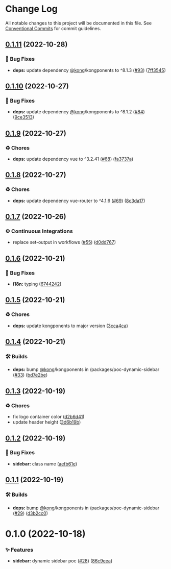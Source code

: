 # Change Log

All notable changes to this project will be documented in this file.
See [Conventional Commits](https://conventionalcommits.org) for commit guidelines.

## [0.1.11](https://github.com/Kong/kong-ui-shared-components/compare/@kong-ui/poc-dynamic-sidebar@0.1.10...@kong-ui/poc-dynamic-sidebar@0.1.11) (2022-10-28)


### 🐛 Bug Fixes

* **deps:** update dependency [@kong](https://github.com/kong)/kongponents to ^8.1.3 ([#93](https://github.com/Kong/kong-ui-shared-components/issues/93)) ([7ff3545](https://github.com/Kong/kong-ui-shared-components/commit/7ff3545314682fa4e5b05f51ad9ac19a1c3abfa0))





## [0.1.10](https://github.com/Kong/kong-ui-shared-components/compare/@kong-ui/poc-dynamic-sidebar@0.1.9...@kong-ui/poc-dynamic-sidebar@0.1.10) (2022-10-27)


### 🐛 Bug Fixes

* **deps:** update dependency [@kong](https://github.com/kong)/kongponents to ^8.1.2 ([#84](https://github.com/Kong/kong-ui-shared-components/issues/84)) ([9ce3513](https://github.com/Kong/kong-ui-shared-components/commit/9ce3513fa5519498f7235a162bc1af77eff16eda))





## [0.1.9](https://github.com/Kong/kong-ui-shared-components/compare/@kong-ui/poc-dynamic-sidebar@0.1.8...@kong-ui/poc-dynamic-sidebar@0.1.9) (2022-10-27)


### ♻️ Chores

* **deps:** update dependency vue to ^3.2.41 ([#68](https://github.com/Kong/kong-ui-shared-components/issues/68)) ([fa3737a](https://github.com/Kong/kong-ui-shared-components/commit/fa3737a484742ea8bbf96f5df566b8a728c54647))





## [0.1.8](https://github.com/Kong/kong-ui-shared-components/compare/@kong-ui/poc-dynamic-sidebar@0.1.7...@kong-ui/poc-dynamic-sidebar@0.1.8) (2022-10-27)


### ♻️ Chores

* **deps:** update dependency vue-router to ^4.1.6 ([#69](https://github.com/Kong/kong-ui-shared-components/issues/69)) ([8c3da17](https://github.com/Kong/kong-ui-shared-components/commit/8c3da17ce5cb03b8a60f788cfe98b342c28a92ba))





## [0.1.7](https://github.com/Kong/kong-ui-shared-components/compare/@kong-ui/poc-dynamic-sidebar@0.1.6...@kong-ui/poc-dynamic-sidebar@0.1.7) (2022-10-26)


### ⚙️ Continuous Integrations

* replace set-output in workflows ([#55](https://github.com/Kong/kong-ui-shared-components/issues/55)) ([d0dd767](https://github.com/Kong/kong-ui-shared-components/commit/d0dd767c514ace11efd939a09de99e226568a6e8))





## [0.1.6](https://github.com/Kong/kong-ui-shared-components/compare/@kong-ui/poc-dynamic-sidebar@0.1.5...@kong-ui/poc-dynamic-sidebar@0.1.6) (2022-10-21)


### 🐛 Bug Fixes

* **i18n:** typing ([6744242](https://github.com/Kong/kong-ui-shared-components/commit/6744242af747c7044689e57466c7b3578a510656))





## [0.1.5](https://github.com/Kong/kong-ui-shared-components/compare/@kong-ui/poc-dynamic-sidebar@0.1.4...@kong-ui/poc-dynamic-sidebar@0.1.5) (2022-10-21)


### ♻️ Chores

* **deps:** update kongponents to major version ([3cca4ca](https://github.com/Kong/kong-ui-shared-components/commit/3cca4ca756bed2f7d803655884ada2d703543842))





## [0.1.4](https://github.com/Kong/kong-ui-shared-components/compare/@kong-ui/poc-dynamic-sidebar@0.1.3...@kong-ui/poc-dynamic-sidebar@0.1.4) (2022-10-21)


### 🛠 Builds

* **deps:** bump [@kong](https://github.com/kong)/kongponents in /packages/poc-dynamic-sidebar ([#33](https://github.com/Kong/kong-ui-shared-components/issues/33)) ([bd7e2be](https://github.com/Kong/kong-ui-shared-components/commit/bd7e2bede8a9d3e8551a805f1cecebaf979caf4c))





## [0.1.3](https://github.com/Kong/kong-ui-shared-components/compare/@kong-ui/poc-dynamic-sidebar@0.1.2...@kong-ui/poc-dynamic-sidebar@0.1.3) (2022-10-19)


### ♻️ Chores

* fix logo container color ([d2b6d41](https://github.com/Kong/kong-ui-shared-components/commit/d2b6d4158dc29d344762c4007264c138172780bc))
* update header height ([3d6b19b](https://github.com/Kong/kong-ui-shared-components/commit/3d6b19b52fba29dfd2666e7930f9721b51b8ce5d))





## [0.1.2](https://github.com/Kong/kong-ui-shared-components/compare/@kong-ui/poc-dynamic-sidebar@0.1.1...@kong-ui/poc-dynamic-sidebar@0.1.2) (2022-10-19)


### 🐛 Bug Fixes

* **sidebar:** class name ([aefb61e](https://github.com/Kong/kong-ui-shared-components/commit/aefb61ea085e71ecf2c650fcd05b07446807a1c8))





## [0.1.1](https://github.com/Kong/kong-ui-shared-components/compare/@kong-ui/poc-dynamic-sidebar@0.1.0...@kong-ui/poc-dynamic-sidebar@0.1.1) (2022-10-19)


### 🛠 Builds

* **deps:** bump [@kong](https://github.com/kong)/kongponents in /packages/poc-dynamic-sidebar ([#29](https://github.com/Kong/kong-ui-shared-components/issues/29)) ([d3b2cc0](https://github.com/Kong/kong-ui-shared-components/commit/d3b2cc08ac472b6fbfb524c6004b039538421b71))





# 0.1.0 (2022-10-18)


### ✨ Features

* **sidebar:** dynamic sidebar poc ([#28](https://github.com/Kong/kong-ui-shared-components/issues/28)) ([86c9eea](https://github.com/Kong/kong-ui-shared-components/commit/86c9eea52cf7820fb6a40fc00ed86d32ee32dbaf))
